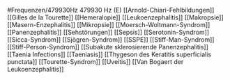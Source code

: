 #Frequenzen/479930Hz
479930 Hz (E)
[[Arnold-Chiari-Fehlbildungen]]
[[Gilles de la Tourette]]
[[Hemeralopie]]
[[Leukoenzephalitis]]
[[Makropsie]]
[[Masern-Enzephalitis]]
[[Mikropsie]]
[[Moersch-Woltmann-Syndrom]]
[[Panenzephalitis]]
[[Sehstörungen]]
[[Sepsis]]
[[Serotonin-Syndrom]]
[[Sicca-Syndrom]]
[[Sjögren-Syndrom]]
[[SSPE]]
[[Stiff-Man-Syndrom]]
[[Stiff-Person-Syndrom]]
[[Subakute sklerosierende Panenzephalitis]]
[[Taenia Infections]]
[[Taeniasis]]
[[Thygeson des Keratitis superficialis punctata]]
[[Tourette-Syndrom]]
[[Uveitis]]
[[Van Bogaert der Leukoenzephalitis]]